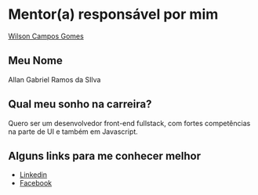 # Mentor(a) responsável por mim

[Wilson Campos Gomes](/profiles/mentors/profiles/wilson_campos.md)

## Meu Nome

Allan Gabriel Ramos da SIlva

## Qual meu sonho na carreira?

Quero ser um desenvolvedor front-end fullstack, com fortes competências na parte de UI e também em Javascript.

## Alguns links para me conhecer melhor

- [Linkedin](https://br.linkedin.com/in/allangabrielrds)
- [Facebook](https://www.facebook.com/allangabrielrds)
